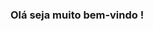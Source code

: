 ### Olá seja muito bem-vindo !

<!--
**GilmarDev/GilmarDev** is a ✨ _special_ ✨ repository because its `README.md` (this file) appears on your GitHub profile.

Me chamo Gilmar Cruz Silva sou formado em Análise e Desenvolvimento de Sistemas moro em São Paulo capital 
